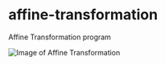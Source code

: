 # affine-transformation
Affine Transformation program

![Image of Affine Transformation](http://sacret.ru/sites/default/files/styles/progs_image/public/progs/aff.jpg)
